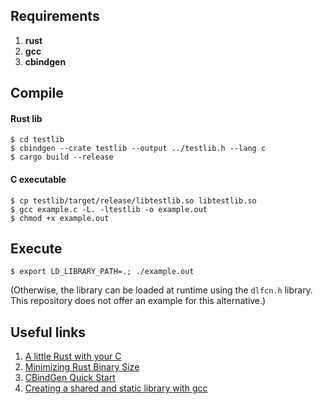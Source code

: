 ## Requirements
1. **rust**
2. **gcc**
3. **cbindgen**

## Compile
#### Rust lib
```shell
$ cd testlib
$ cbindgen --crate testlib --output ../testlib.h --lang c
$ cargo build --release
```
#### C executable
```shell
$ cp testlib/target/release/libtestlib.so libtestlib.so
$ gcc example.c -L. -ltestlib -o example.out
$ chmod +x example.out
```

## Execute
```shell
$ export LD_LIBRARY_PATH=.; ./example.out
```
(Otherwise, the library can be loaded at runtime using the `dlfcn.h` library. This repository does not offer an example for this alternative.)

## Useful links
1. [A little Rust with your C](https://rust-embedded.github.io/book/interoperability/rust-with-c.html)
2. [Minimizing Rust Binary Size](https://github.com/johnthagen/min-sized-rust#minimizing-rust-binary-size)
3. [CBindGen Quick Start](https://github.com/eqrion/cbindgen#quick-start)
4. [Creating a shared and static library with gcc](https://renenyffenegger.ch/notes/development/languages/C-C-plus-plus/GCC/create-libraries/index)
